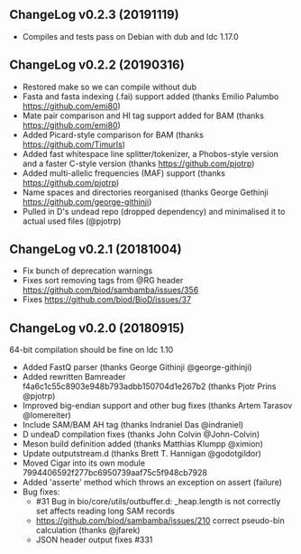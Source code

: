 ## ChangeLog v0.2.3 (20191119)

+ Compiles and tests pass on Debian with dub and ldc 1.17.0

## ChangeLog v0.2.2 (20190316)

+ Restored make so we can compile without dub
+ Fasta and fasta indexing (.fai) support added (thanks Emilio Palumbo https://github.com/emi80)
+ Mate pair comparison and HI tag support added for BAM (thanks https://github.com/emi80)
+ Added Picard-style comparison for BAM (thanks https://github.com/TimurIs)
+ Added fast whitespace line splitter/tokenizer, a Phobos-style version and a faster C-style version (thanks https://github.com/pjotrp)
+ Added multi-allelic frequencies (MAF) support (thanks https://github.com/pjotrp)
+ Name spaces and directories reorganised (thanks George Gethinji https://github.com/george-githinji)
+ Pulled in D's undead repo (dropped dependency) and minimalised it to actual used files (@pjotrp)

## ChangeLog v0.2.1 (20181004)

+ Fix bunch of deprecation warnings
+ Fixes sort removing tags from @RG header https://github.com/biod/sambamba/issues/356
+ Fixes https://github.com/biod/BioD/issues/37

## ChangeLog v0.2.0 (20180915)

64-bit compilation should be fine on ldc 1.10

+ Added FastQ parser (thanks George Githinji @george-githinji)
+ Added rewritten Bamreader f4a6c1c55c8903e948b793adbb150704d1e267b2 (thanks Pjotr Prins @pjotrp)
+ Improved big-endian support and other bug fixes (thanks Artem Tarasov @lomereiter)
+ Include SAM/BAM AH tag (thanks Indraniel Das @indraniel)
+ D undeaD compilation fixes (thanks John Colvin @John-Colvin)
+ Meson build definition added (thanks Matthias Klumpp @ximion)
+ Update outputstream.d (thanks Brett T. Hannigan @godotgildor)
+ Moved Cigar into its own module 7994406592f277bc6950739aaf75c5f948cb7928
+ Added 'asserte' method which throws an exception on assert (failure)
+ Bug fixes:
  * #31 Bug in bio/core/utils/outbuffer.d: _heap.length is not correctly set affects reading long SAM records
  * https://github.com/biod/sambamba/issues/210 correct pseudo-bin calculation (thanks @jfarek)
  * JSON header output fixes #331
